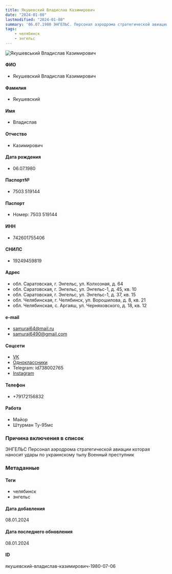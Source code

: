 ```yaml
---
title: Якушевский Владислав Казимирович
date: "2024-01-08"
lastmodified: "2024-01-08"
summary: '06.07.1980 ЭНГЕЛЬС. Персонал аэродрома стратегической авиации которая наносит удары по украинскому тылу. Военный преступник'
tags: 
    - челябинск
    - энгельс
---
```

<!--# pp2-->
<!--## Фигурант-->
<!--### Личные данные-->
<!--#### Фото-->
![Якушевський Владислав Казимирович](https://molfar.com/images/optimized/1696948552_1559483399.png)
#### ФИО
- Якушевский Владислав Казимирович
#### Фамилия
- Якушевский
#### Имя
- Владислав
#### Отчество
- Казимирович
#### Дата рождения
- 06.07.1980
#### Паспорт№
- 7503 519144
#### Паспорт
- Номер: 7503 519144
#### ИНН
- 742601755406
#### СНИЛС
- 19249459819
#### Адрес
- обл. Саратовская, г. Энгельс, ул. Колхозная, д. 64
- обл. Саратовская, г. Энгельс, ул. Энгельс-1, д. 45, кв. 10
- обл. Саратовская, г. Энгельс, ул. Энгельс-1, д. 37, кв. 15
- обл. Челябинская, г. Челябинск, ул. Ворошилова, д. 8, кв. 21
- обл. Челябинская, с. Аргаяш, ул. Черняховского, д. 18, кв. 12
#### e-mail
- samuraj64@mail.ru
- samuraj6490@gmail.com
#### Соцсети
- [VK](https://vk.com/id630830856)
- [Одноклассники](https://ok.ru/profile/331438943749)
- Telegram: id738002765
- [Instagram](https://www.instagram.com/vladislav_yakush/)
#### Телефон
- +79172156832
#### Работа
- Майор
- Штурман Ту-95мс
### Причина включения в список
ЭНГЕЛЬС
Персонал аэродрома стратегической авиации которая наносит удары по украинскому тылу
Военный преступник
### Метаданные
#### Теги
- челябинск
- энгельс
#### Дата добавления
08.01.2024
#### Дата последнего обновления
08.01.2024
#### ID
якушевский-владислав-казимирович-1980-07-06
<!--## END;-->
